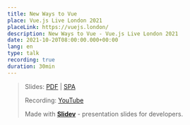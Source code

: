 ```yaml
---
title: New Ways to Vue
place: Vue.js Live London 2021
placeLink: https://vuejs.london/
description: New Ways to Vue - Vue.js Live London 2021
date: 2021-10-20T08:00:00.000+00:00
lang: en
type: talk
recording: true
duration: 30min
---
```


> Slides: [PDF](https://antfu.me/talks/2021-10-20) | [SPA](https://talks.antfu.me/2021/vue-london)
>
> Recording: [YouTube](https://youtu.be/CyaJLrqE9tc)
>
> Made with <Slidev class="inline"/> [**Slidev**](https://github.com/slidevjs/slidev) - presentation slides for developers.

<YouTubeEmbed id="CyaJLrqE9tc" />
